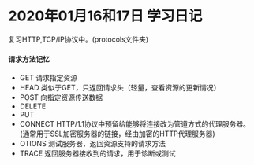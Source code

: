 # 2020年01月16和17日 学习日记

复习HTTP,TCP/IP协议中。(protocols文件夹)

#### 请求方法记忆
* GET 请求指定资源
* HEAD 类似于GET，只返回请求头（轻量，查看资源的更新情况）
* POST 向指定资源传送数据
* DELETE
* PUT
* CONNECT  HTTP/1.1协议中预留给能够将连接改为管道方式的代理服务器。(通常用于SSL加密服务器的链接，经由加密的HTTP代理服务器)
* OTIONS 测试服务器，返回资源支持的请求方法
* TRACE 返回服务器接收到的请求，用于诊断或测试